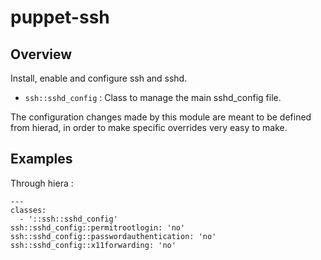 # puppet-ssh

## Overview

Install, enable and configure ssh and sshd.

* `ssh::sshd_config` : Class to manage the main sshd_config file.

The configuration changes made by this module are meant to be defined from
hierad, in order to make specific overrides very easy to make.

## Examples

Through hiera :

    ---
    classes:
      - '::ssh::sshd_config'
    ssh::sshd_config::permitrootlogin: 'no'
    ssh::sshd_config::passwordauthentication: 'no'
    ssh::sshd_config::x11forwarding: 'no'

